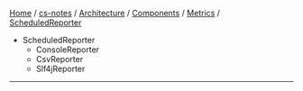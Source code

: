 [Home](https://mengxianbin.github.io) /
[cs-notes](https://mengxianbin.github.io/cs-notes/site) /
[Architecture](https://mengxianbin.github.io/cs-notes/site/Architecture) /
[Components](https://mengxianbin.github.io/cs-notes/site/Architecture/Components) /
[Metrics](https://mengxianbin.github.io/cs-notes/site/Architecture/Components/Metrics) /
[ScheduledReporter](https://mengxianbin.github.io/cs-notes/site/Architecture/Components/Metrics/ScheduledReporter)

* ScheduledReporter
    * ConsoleReporter
    * CsvReporter
    * Slf4jReporter

---
